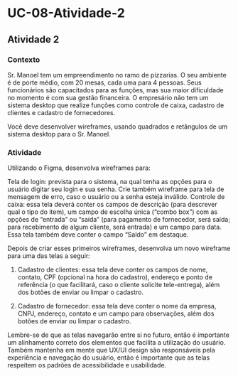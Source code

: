 # UC-08-Atividade-2

## Atividade 2

 

### Contexto

Sr. Manoel tem um empreendimento no ramo de pizzarias. O seu ambiente é de porte médio, com 20 mesas, cada uma para 4 pessoas. Seus funcionários são capacitados para as funções, mas sua maior dificuldade no momento é com sua gestão financeira. O empresário não tem um sistema desktop que realize funções como controle de caixa, cadastro de clientes e cadastro de fornecedores.

Você deve desenvolver wireframes, usando quadrados e retângulos de um sistema desktop para o Sr. Manoel.

 

### Atividade

Utilizando o Figma, desenvolva wireframes para:

Tela de login: prevista para o sistema, na qual tenha as opções para o usuário digitar seu login e sua senha. Crie também wireframe para tela de mensagem de erro, caso o usuário ou a senha esteja inválido.
Controle de caixa: essa tela deverá conter os campos de descrição (para descrever qual o tipo do item), um campo de escolha única (“combo box”) com as opções de “entrada” ou “saída” (para pagamento de fornecedor, será saída; para recebimento de algum cliente, será entrada) e um campo para data. Essa tela também deve conter o campo “Saldo” em destaque.
 

Depois de criar esses primeiros wireframes, desenvolva um novo wireframe para uma das telas a seguir:

 

1. Cadastro de clientes: essa tela deve conter os campos de nome, contato, CPF (opcional na hora do cadastro), endereço e ponto de referência (o que facilitará, caso o cliente solicite tele-entrega), além dos botões de enviar ou limpar o cadastro.

2. Cadastro de fornecedor: essa tela deve conter o nome da empresa, CNPJ, endereço, contato e um campo para observações, além dos botões de enviar ou limpar o cadastro.

Lembre-se de que as telas navegarão entre si no futuro, então é importante um alinhamento correto dos elementos que facilita a utilização do usuário. Também mantenha em mente que UX/UI design são responsáveis pela experiência e navegação do usuário, então é importante que as telas respeitem os padrões de acessibilidade e usabilidade.
